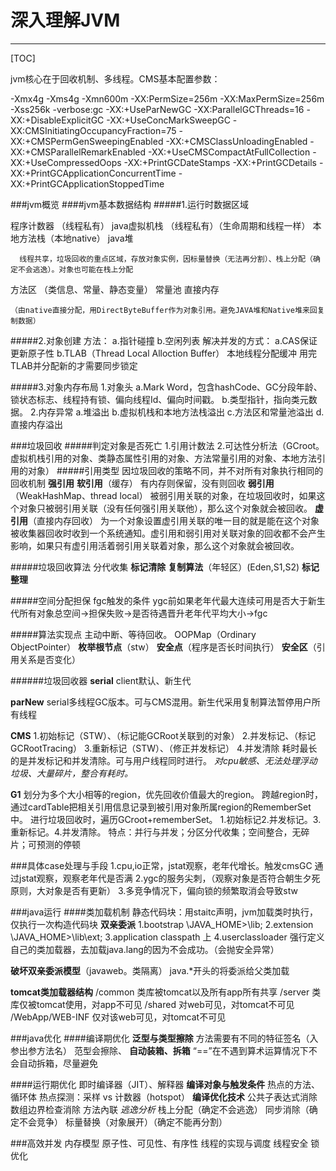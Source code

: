 # 深入理解JVM

-----

[TOC]

jvm核心在于回收机制、多线程。CMS基本配置参数：

-Xmx4g -Xms4g -Xmn600m -XX:PermSize=256m -XX:MaxPermSize=256m -Xss256k -verbose:gc -XX:+UseParNewGC -XX:ParallelGCThreads=16 -XX:+DisableExplicitGC -XX:+UseConcMarkSweepGC -XX:CMSInitiatingOccupancyFraction=75 -XX:+CMSPermGenSweepingEnabled  -XX:+CMSClassUnloadingEnabled -XX:+CMSParallelRemarkEnabled -XX:+UseCMSCompactAtFullCollection -XX:+UseCompressedOops  -XX:+PrintGCDateStamps -XX:+PrintGCDetails -XX:+PrintGCApplicationConcurrentTime -XX:+PrintGCApplicationStoppedTime

###jvm概览
####jvm基本数据结构
#####1.运行时数据区域

程序计数器 （线程私有）
java虚拟机栈 （线程私有）（生命周期和线程一样）
本地方法栈（本地native）
java堆 

      线程共享，垃圾回收的重点区域，存放对象实例，因标量替换（无法再分割）、栈上分配（确定不会逃逸）。对象也可能在栈上分配
方法区 （类信息、常量、静态变量）
常量池
直接内存

    （由native直接分配，用DirectByteBuffer作为对象引用。避免JAVA堆和Native堆来回复制数据）
    
#####2.对象创建
方法：
 a.指针碰撞
 b.空闲列表
解决并发的方式：
 a.CAS保证更新原子性
 b.TLAB（Thread Local Alloction Buffer） 本地线程分配缓冲
     用完TLAB并分配新的才需要同步锁定

#####3.对象内存布局
1.对象头
 a.Mark Word，包含hashCode、GC分段年龄、锁状态标志、线程持有锁、偏向线程Id、偏向时间戳。
 b.类型指针，指向类元数据。
2.内存异常
 a.堆溢出
 b.虚拟机栈和本地方法栈溢出
 c.方法区和常量池溢出
 d.直接内存溢出

###垃圾回收
#####判定对象是否死亡
1.引用计数法
2.可达性分析法（GCroot。虚拟机栈引用的对象、类静态属性引用的对象、方法常量引用的对象、本地方法引用的对象）
#####引用类型
因垃圾回收的策略不同，并不对所有对象执行相同的回收机制
**强引用**
**软引用**（缓存）
有内存则保留，没有则回收
**弱引用**（WeakHashMap、thread local）
被弱引用关联的对象，在垃圾回收时，如果这个对象只被弱引用关联（没有任何强引用关联他），那么这个对象就会被回收。
**虚引用**（直接内存回收）
为一个对象设置虚引用关联的唯一目的就是能在这个对象被收集器回收时收到一个系统通知。虚引用和弱引用对关联对象的回收都不会产生影响，如果只有虚引用活着弱引用关联着对象，那么这个对象就会被回收。

#####垃圾回收算法
分代收集
**标记清除**
**复制算法**（年轻区）(Eden,S1,S2)
**标记整理**

#####空间分配担保
 fgc触发的条件
 ygc前如果老年代最大连续可用是否大于新生代所有对象总空间->担保失败->是否待遇晋升老年代平均大小->fgc
 
#####算法实现点
主动中断、等待回收。
OOPMap（Ordinary　ObjectPointer）
**枚举根节点**（stw）
**安全点**（程序是否长时间执行）
**安全区**（引用关系是否变化）

######垃圾回收器
**serial** 
client默认、新生代

**parNew**
serial多线程GC版本。可与CMS混用。新生代采用复制算法暂停用户所有线程

**CMS**
1.初始标记（STW）、（标记能GCRoot关联到的对象）
2.并发标记、（标记GCRootTracing）
3.重新标记（STW）、（修正并发标记）
4.并发清除
耗时最长的是并发标记和并发清除。可与用户线程同时进行。
*对cpu敏感、无法处理浮动垃圾、大量碎片，整合有耗时。*

**G1**
划分为多个大小相等的region，优先回收价值最大的region。
跨越region时，通过cardTable把相关引用信息记录到被引用对象所属region的RememberSet中。
进行垃圾回收时，遍历GCroot+rememberSet。
1.初始标记2.并发标记。3.重新标记。4.并发清除。
特点：并行与并发；分区分代收集；空间整合，无碎片；可预测的停顿


###具体case处理与手段
 1.cpu,io正常，jstat观察，老年代增长。触发cmsGC
 通过jstat观察，观察老年代是否满
 2.ygc的服务尖刺，（观察对象是否符合朝生夕死原则，大对象是否有更新）
 3.多竞争情况下，偏向锁的频繁取消会导致stw

 

###java运行
####类加载机制
静态代码块：用staitc声明，jvm加载类时执行，仅执行一次构造代码块
**双亲委派**
1.bootstrap 
  \JAVA_HOME>\lib;
2.extension
  \JAVA_HOME>\lib\ext;
3.application
  classpath 上
4.userclassloader
强行定义自己的类加载器，去加载java.lang的因为不会成功。（会抛安全异常）


**破坏双亲委派模型**（javaweb。类隔离）
java.*开头的将委派给父类加载

**tomcat类加载器结构**
/common 类库被tomcat以及所有app所有共享
/server 类库仅被tomcat使用，对app不可见
/shared 对web可见，对tomcat不可见
/WebApp/WEB-INF 仅对该web可见，对tomcat不可见

###java优化
####编译期优化
**泛型与类型擦除**
方法需要有不同的特征签名（入参出参方法名）
范型会擦除、
**自动装箱、拆箱**
“==”在不遇到算术运算情况下不会自动拆箱，尽量避免

####运行期优化
即时编译器（JIT）、解释器
**编译对象与触发条件**
   热点的方法、循环体
   热点探测：采样 vs 计数器（hotspot）
**编译优化技术**
公共子表达式消除
数组边界检查消除
方法內联
*逃逸分析*
栈上分配（确定不会逃逸）
同步消除（确定不会竞争）
标量替换（对象展开）（确定不能再分割）

###高效并发
内存模型
原子性、可见性、有序性
线程的实现与调度
线程安全
锁优化